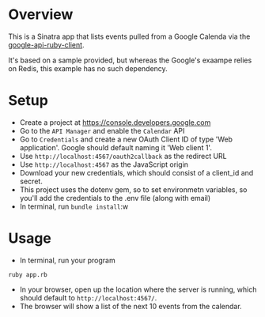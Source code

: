 # Overview

This is a Sinatra app that lists events pulled from a Google Calenda via the 
[google-api-ruby-client]('https://github.com/google/google-api-ruby-client').

It's based on a sample provided, but whereas the Google's exaampe relies on 
Redis, this example has no such dependency.

# Setup

* Create a project at https://console.developers.google.com
* Go to the `API Manager` and enable the `Calendar` API
* Go to `Credentials` and create a new OAuth Client ID of type 
'Web application'. Google should default naming it 'Web client 1'.
* Use `http://localhost:4567/oauth2callback` as the redirect URL
* Use `http://localhost:4567` as the JavaScript origin
* Download your new credentials, which should consist of a client_id and secret.
* This project uses the dotenv gem, so to set environmetn variables, so you'll
add the credentials to the .env file (along with email)
* In terminal, run `bundle install`:w


# Usage
* In terminal, run your program

```
ruby app.rb
```

* In your browser, open up the location where the server is running, which 
should default to `http://localhost:4567/`.
* The browser will show a list of the next 10 events from the calendar. 
